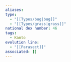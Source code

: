 ```yaml
---
aliases: 
type:
  - "[[Types/bug|bug]]"
  - "[[Types/grass|grass]]"
national dex number: 46
tags:
  - Kanto
evolution line:
  - "[[Parasect]]"
associated: []
---
```

